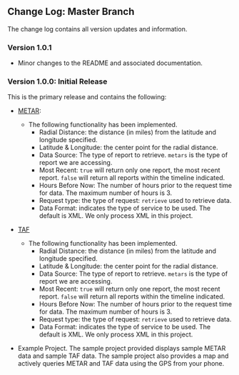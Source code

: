 ## Change Log: Master Branch
The change log contains all version updates and information.

### Version 1.0.1

* Minor changes to the README and associated documentation.

### Version 1.0.0: Initial Release
This is the primary release and contains the following:

* [METAR](https://aviationweather.gov/dataserver):
	* The following functionality has been implemented.
		* Radial Distance: the distance (in miles) from the latitude and longitude specified.
		* Latitude & Longitude: the center point for the radial distance.
		* Data Source: The type of report to retrieve.  `metars` is the type of report we are accessing.
		* Most Recent: `true` will return only one report, the most recent report.  `false` will return all reports within the timeline indicated.
		* Hours Before Now: The number of hours prior to the request time for data.  The maximum number of hours is 3.
		* Request type: the type of request: `retrieve` used to retrieve data.
		* Data Format: indicates the type of service to be used.  The default is XML.  We only process XML in this project.
* [TAF](https://aviationweather.gov/dataserver)
	* The following functionality has been implemented.
		* Radial Distance: the distance (in miles) from the latitude and longitude specified.
		* Latitude & Longitude: the center point for the radial distance.
		* Data Source: The type of report to retrieve.  `metars` is the type of report we are accessing.
		* Most Recent: `true` will return only one report, the most recent report.  `false` will return all reports within the timeline indicated.
		* Hours Before Now: The number of hours prior to the request time for data.  The maximum number of hours is 3.
		* Request type: the type of request: `retrieve` used to retrieve data.
		* Data Format: indicates the type of service to be used.  The default is XML.  We only process XML in this project.
		
* Example Project.
The sample project provided displays sample METAR data and sample TAF data.  The sample project also provides a map and actively queries METAR and TAF data using the GPS from your phone.
